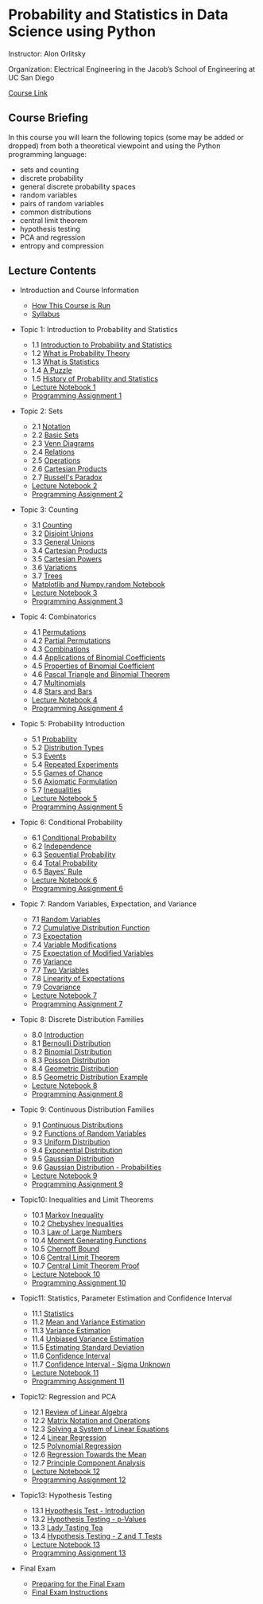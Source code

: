 # Probability and Statistics in Data Science using Python


Instructor: Alon Orlitsky

Organization: Electrical Engineering in the Jacob’s School of Engineering at UC San Diego

[Course Link](https://courses.edx.org/courses/course-v1:UCSanDiegoX+DSE210x+1T2020/course/)


## Course Briefing

In this course you will learn the following topics (some may be added or dropped) from both a theoretical viewpoint and using the Python programming language:

+ sets and counting
+ discrete probability
+ general discrete probability spaces
+ random variables
+ pairs of random variables
+ common distributions
+ central limit theorem
+ hypothesis testing
+ PCA and regression
+ entropy and compression


## Lecture Contents

+ Introduction and Course Information
  + [How This Course is Run](./00-CourseInfo.md#how-this-course-is-run)
  + [Syllabus](./00-CourseInfo.md#syllabus)


+ Topic 1: Introduction to Probability and Statistics
  + 1.1 [Introduction to Probability and Statistics](./01-Intro.md#11-introduction-to-probability-and-statistics)
  + 1.2 [What is Probability Theory](./01-Intro.md#12-what-is-probability-theory)
  + 1.3 [What is Statistics](./01-Intro.md#13-what-is-statistics)
  + 1.4 [A Puzzle](./01-Intro.md#14-a-puzzle)
  + 1.5 [History of Probability and Statistics](./01-Intro.md#15-history-of-probability-and-statistics)
  + [Lecture Notebook 1](./01-Intro.md#lecture-notebook-1)
  + [Programming Assignment 1](./01-Intro.md#programming-assignment-1)


+ Topic 2: Sets
  + 2.1 [Notation](./02-Sets.md#21-notation)
  + 2.2 [Basic Sets](./02-Sets.md#21-notation)
  + 2.3 [Venn Diagrams](./02-Sets.md#23-venn-diagrams)
  + 2.4 [Relations](./02-Sets.md#24-relations)
  + 2.5 [Operations](./02-Sets.md#25-operations)
  + 2.6 [Cartesian Products](./02-Sets.md#26-cartesian-products)
  + 2.7 [Russell's Paradox](./02-Sets.md#27-russells-paradox)
  + [Lecture Notebook 2](./02-Sets.md#lecture-notebook-2)
  + [Programming Assignment 2](./02-Sets.md#programming-assignment-2)


+ Topic 3: Counting
  + 3.1 [Counting](./03-Counting.md#31-counting)
  + 3.2 [Disjoint Unions](./03-Counting.md#32-disjoint-unions)
  + 3.3 [General Unions](./03-Counting.md#33-general-unions)
  + 3.4 [Cartesian Products](./03-Counting.md#34-cartesian-products)
  + 3.5 [Cartesian Powers](./03-Counting.md#35-cartesian-powers)
  + 3.6 [Variations](./03-Counting.md#36-variations)
  + 3.7 [Trees](./03-Counting.md#37-trees)
  + [Matplotlib and Numpy.random Notebook](./03-Counting.md#matplotlib-and-numpyrandom-notebook)
  + [Lecture Notebook 3](./03-Counting.md#lecture-notebook-3)
  + [Programming Assignment 3](./03-Counting.md#programming-assignment-3)


+ Topic 4: Combinatorics
  + 4.1 [Permutations](./04-Combinatorics.md#)
  + 4.2 [Partial Permutations](./04-Combinatorics.md#)
  + 4.3 [Combinations](./04-Combinatorics.md#)
  + 4.4 [Applications of Binomial Coefficients](./04-Combinatorics.md#)
  + 4.5 [Properties of Binomial Coefficient](./04-Combinatorics.md#)
  + 4.6 [Pascal Triangle and Binomial Theorem](./04-Combinatorics.md#)
  + 4.7 [Multinomials](./04-Combinatorics.md#)
  + 4.8 [Stars and Bars](./04-Combinatorics.md#)
  + [Lecture Notebook 4](./04-Combinatorics.md#)
  + [Programming Assignment 4](./04-Combinatorics.md#)


+ Topic 5: Probability Introduction
  + 5.1 [Probability](./05-ProbIntro.md#)
  + 5.2 [Distribution Types](./05-ProbIntro.md#)
  + 5.3 [Events](./05-ProbIntro.md#)
  + 5.4 [Repeated Experiments](./05-ProbIntro.md#)
  + 5.5 [Games of Chance](./05-ProbIntro.md#)
  + 5.6 [Axiomatic Formulation](./05-ProbIntro.md#)
  + 5.7 [Inequalities](./05-ProbIntro.md#)
  + [Lecture Notebook 5](./05-ProbIntro.md#)
  + [Programming Assignment 5](./05-ProbIntro.md#)


+ Topic 6: Conditional Probability
  + 6.1 [Conditional Probability](./06-CondProb.md#61-conditional-probability)
  + 6.2 [Independence](./06-CondProb.md#62-independence)
  + 6.3 [Sequential Probability](./06-CondProb.md#63-sequential-probability)
  + 6.4 [Total Probability](./06-CondProb.md#64-total-probability)
  + 6.5 [Bayes' Rule](./06-CondProb.md#65-bayes-rule)
  + [Lecture Notebook 6](./06-CondProb.md#lecture-notebook-6)
  + [Programming Assignment 6](./06-CondProb.md#programming-assignment-6)


+ Topic 7: Random Variables, Expectation, and Variance
  + 7.1 [Random Variables](./07-RvMeanVar.md#)
  + 7.2 [Cumulative Distribution Function](./07-RvMeanVar.md#)
  + 7.3 [Expectation](./07-RvMeanVar.md#)
  + 7.4 [Variable Modifications](./07-RvMeanVar.md#)
  + 7.5 [Expectation of Modified Variables](./07-RvMeanVar.md#)
  + 7.6 [Variance](./07-RvMeanVar.md#)
  + 7.7 [Two Variables](./07-RvMeanVar.md#)
  + 7.8 [Linearity of Expectations](./07-RvMeanVar.md#)
  + 7.9 [Covariance](./07-RvMeanVar.md#)
  + [Lecture Notebook 7](./07-RvMeanVar.md#)
  + [Programming Assignment 7](./07-RvMeanVar.md#)


+ Topic 8: Discrete Distribution Families
  + 8.0 [Introduction](./08-DiscreteDist.md#)
  + 8.1 [Bernoulli Distribution](./08-DiscreteDist.md#)
  + 8.2 [Binomial Distribution](./08-DiscreteDist.md#)
  + 8.3 [Poisson Distribution](./08-DiscreteDist.md#)
  + 8.4 [Geometric Distribution](./08-DiscreteDist.md#)
  + 8.5 [Geometric Distribution Example](./08-DiscreteDist.md#)
  + [Lecture Notebook 8](./08-DiscreteDist.md#)
  + [Programming Assignment 8](./08-DiscreteDist.md#)


+ Topic 9: Continuous Distribution Families
  + 9.1 [Continuous Distributions](./09-ContDist.md#)
  + 9.2 [Functions of Random Variables](./09-ContDist.md#)
  + 9.3 [Uniform Distribution](./09-ContDist.md#)
  + 9.4 [Exponential Distribution](./09-ContDist.md#)
  + 9.5 [Gaussian Distribution](./09-ContDist.md#)
  + 9.6 [Gaussian Distribution - Probabilities](./09-ContDist.md#)
  + [Lecture Notebook 9](./09-ContDist.md#)
  + [Programming Assignment 9](./09-ContDist.md#)


+ Topic10: Inequalities and Limit Theorems
  + 10.1 [Markov Inequality](./10-InequLimit.md#)
  + 10.2 [Chebyshev Inequalities](./10-InequLimit.md#)
  + 10.3 [Law of Large Numbers](./10-InequLimit.md#)
  + 10.4 [Moment Generating Functions](./10-InequLimit.md#)
  + 10.5 [Chernoff Bound](./10-InequLimit.md#)
  + 10.6 [Central Limit Theorem](./10-InequLimit.md#)
  + 10.7 [Central Limit Theorem Proof](./10-InequLimit.md#)
  + [Lecture Notebook 10](./10-InequLimit.md#)
  + [Programming Assignment 10](./10-InequLimit.md#)


+ Topic11: Statistics, Parameter Estimation and Confidence Interval
  + 11.1 [Statistics](./11-StatEstCI.md#)
  + 11.2 [Mean and Variance Estimation](./11-StatEstCI.md#)
  + 11.3 [Variance Estimation](./11-StatEstCI.md#)
  + 11.4 [Unbiased Variance Estimation](./11-StatEstCI.md#)
  + 11.5 [Estimating Standard Deviation](./11-StatEstCI.md#)
  + 11.6 [Confidence Interval](./11-StatEstCI.md#)
  + 11.7 [Confidence Interval - Sigma Unknown](./11-StatEstCI.md#)
  + [Lecture Notebook 11](./11-StatEstCI.md#)
  + [Programming Assignment 11](./11-StatEstCI.md#)


+ Topic12: Regression and PCA
  + 12.1 [Review of Linear Algebra](./12-RegPCA.md#)
  + 12.2 [Matrix Notation and Operations](./12-RegPCA.md#)
  + 12.3 [Solving a System of Linear Equations](./12-RegPCA.md#)
  + 12.4 [Linear Regression](./12-RegPCA.md#)
  + 12.5 [Polynomial Regression](./12-RegPCA.md#)
  + 12.6 [Regression Towards the Mean](./12-RegPCA.md#)
  + 12.7 [Principle Component Analysis](./12-RegPCA.md#)
  + [Lecture Notebook 12](./12-RegPCA.md#)
  + [Programming Assignment 12](./12-RegPCA.md#)


+ Topic13: Hypothesis Testing
  + 13.1 [Hypothesis Test - Introduction](./13-Hypothesis.md#)
  + 13.2 [Hypothesis Testing - p-Values](./13-Hypothesis.md#)
  + 13.3 [Lady Tasting Tea](./13-Hypothesis.md#)
  + 13.4 [Hypothesis Testing - Z and T Tests](./13-Hypothesis.md#)
  + [Lecture Notebook 13](./13-Hypothesis.md#)
  + [Programming Assignment 13](./13-Hypothesis.md#)
 
 
+ Final Exam
  + [Preparing for the Final Exam](./14-Final.md)
  + [Final Exam Instructions](./14-Final.md)





